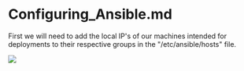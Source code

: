 # Configuring_Ansible.md

First we will need to add the local IP's of our machines intended for deployments to their respective groups in the "/etc/ansible/hosts" file.

![](master/Images/Ansible/Snip_1.png)
